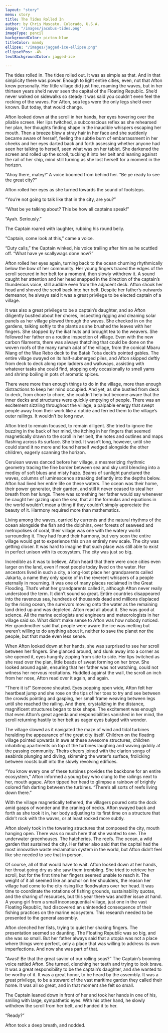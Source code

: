 ```yaml
---
layout: "story"
menu: story
title: The Tides Rolled In
author: by Chris Muscato. Colorado, U.S.A.
image: "/images/jacobus-tides.png"
imageType: pencil
backgroundColor: picton-blue
titleColor: mandy
ellipse: "/images/jagged-ice-ellipse.png"
ellipseYPos: -4%
textBackgroundColor: jagged-ice

---
```

The tides rolled in. The tides rolled out. It was as simple as that. And in that simplicity there was power. Enough to light entire cities, even, not that Afton knew personally. Her little village did just fine, roaming the waves, but in her thirteen years she’d never seen the capital of the Floating Republic. She’d never walked on sidewalks so steady it was said you couldn’t even feel the rocking of the waves. For Afton, sea legs were the only legs she’d ever known. But today, that would change. 
	
Afton looked down at the scroll in her hands, her eyes hovering over the pliable screen. Her lips twitched, a subconscious reflex as she rehearsed her plan, her thoughts finding shape in the inaudible whispers escaping her mouth. Then a breeze blew a stray hair in her face and she suddenly became aware of herself, feeling the subtle burn of embarrassment in her cheeks and her eyes darted back and forth assessing whether anyone had seen her talking to herself, seen what was on her tablet. She darkened the screen and rolled up the scroll, tucking it into her belt and leaning against the rail of her ship, mind still turning as she lost herself for a moment in the horizon. 
	
“Ahoy there, matey!” A voice boomed from behind her. “Be ye ready to see the great city?” 

Afton rolled her eyes as she turned towards the sound of footsteps.
	
“You’re not going to talk like that in the city, are you?”

“What be ye talking about? This be how all captains speak!”

“Ayah. Seriously.”

The Captain roared with laughter, rubbing his round belly. 
	
“Captain, come look at this,” came a voice.

“Duty calls,” the Captain winked, his voice trailing after him as he scuttled off. “What have ye scallywags done now?”

Afton rolled her eyes again, turning back to the ocean churning rhythmically below the bow of her community. Her young fingers traced the edges of the scroll secured in her belt for a moment, then slowly withdrew it. A sound caught her attention and her head snapped in the direction of the captain’s thunderous voice, still audible even from the adjacent deck. Afton shook her head and shoved the scroll back into her belt. Despite her father’s outwards demeanor, he always said it was a great privilege to be elected captain of a village.
	
It was also a great privilege to be a captain’s daughter, and so Afton diligently bustled about her chores, inspecting rigging and cleaning solar panels as her village plowed through the waves. She checked in on the gardens, talking softly to the plants as she brushed the leaves with her fingers. She stopped by the ikat huts and brought tea to the weavers. She followed her father on a routine inspection of village. Even with the new carbon filaments, there was always thatching that could be done on the woven roofs of the many rumah adat of the village, from the conical Mbaru Niang of the Wae Rebo deck to the Batak Toba deck’s pointed gables. The entire village swayed on its half-submerged piles, and Afton skipped deftly from deck to deck along rope ladders and walkways, assisting with whatever tasks she could find, stopping only occasionally to smell yams and shrimp boiling in pots of aromatic spices. 
	
There were more than enough things to do in the village, more than enough distractions to keep her mind occupied. And yet, as she bustled from deck to deck, from chore to chore, she couldn’t help but become aware that the inner decks and structures were quickly emptying of people. There was an excitement sizzling throughout the village, a palpable energy that swept people away from their work like a riptide and ferried them to the village’s outer railings. It wouldn’t be long now. 
	
Afton tried to remain focused, to remain diligent. She tried to ignore the buzzing in the back of her mind, the itching in her fingers that seemed magnetically drawn to the scroll in her belt, the notes and outlines and maps flashing across its surface. She tried. It wasn’t long, however, until she could stand it no more and found herself wedged alongside the other children, eagerly scanning the horizon.
	
Cerulean waves danced before her village, a mesmerizing rhythmic geometry tracing the fine border between sea and sky until blending into a medley of soft blues and misty haze. Beams of sunlight punctured the waves, columns of luminescence streaking defiantly into the depths below. Afton had lived her entire life on these waters. The ocean was their home, their power generator, their garden, and still it never ceased to steal her breath from her lungs. There was something her father would say whenever he caught her gazing upon the sea, that all the formulas and equations in the world wouldn’t mean a thing if they couldn’t simply appreciate the beauty of it. Harmony required more than mathematics. 
	
Living among the waves, carried by currents and the natural rhythms of the ocean alongside the fish and the dolphins, over forests of seaweed and metropolises of coral, their village was one with the watery world surrounding it. They had found their harmony, but very soon the entire village would get to experience this on an entirely new scale. The city was getting closer. It was hard to imagine that such place was still able to exist in perfect unison with its ecosystem. The city was just so big. 

Incredible as it was to believe, Afton heard that there were once cities even larger on the land, even if most people today lived on the water. Her ancestors lived in such a city, a long-lost place her grandparents called Jakarta, a name they only spoke of in the reverent whispers of a people eternally in mourning. It was one of many places reclaimed in the Great Flooding. That’s what her grandparents called it, although Afton never really understood the term. It didn’t sound so great. Entire countries disappeared into the ravenous sea, hundreds of thousands dead and millions displaced by the rising ocean, the survivors moving onto the water as the remaining land dried up and was depleted. Afton read all about it. She was good at science. All the marine ecologists and engineers and meteorologists in her village said so. What didn’t make sense to Afton was how nobody noticed. Her grandmother said that people were aware the ice was melting but weren’t willing to do anything about it, neither to save the planet nor the people, but that made even less sense.  
	
When Afton looked down at her hands, she was surprised to see her scroll between her fingers. She glanced around, and slunk away into a corner as she opened it, eyes hungrily zipping from side to side. Her lips twitched as she read over the plan, little beads of sweat forming on her brow. She looked around again, ensuring that her father was not watching, could not witness her nervous recitations. Huddled against the wall, the scroll an inch from her nose, Afton read over it again, and again.

“There it is!” Someone shouted. Eyes popping open wide, Afton felt her heartbeat jump and she rose on the tips of her toes to try and see between the crowds pointing and gasping, her small frame weaving between legs until she reached the railing. And there, crystalizing in the distance, magnificent structures began to take shape. The excitement was enough that even Afton’s great agenda and responsibilities vanished in her mind, the scroll returning hastily to her belt as eager eyes bulged with wonder. 

The village slowed as it navigated the maze of wind and tidal turbines heralding the appearance of the great city itself. Children on the floating village pointed upwards in awe at these awesome structures, children inhabiting apartments on top of the turbines laughing and waving giddily at the passing community. Theirs cheers joined with the clarion songs of seabirds plunging and diving, skimming the water’s surface, frolicking between roosts built into the slowly revolving edifices.

“You know every one of these turbines provides the backbone for an entire ecosystem,” Afton informed a young boy who clung to the railings next to her, mouth agape. Afton tipped her head to glimpse a rainbow of brightly colored fish darting between the turbines. “There’s all sorts of reefs living down there.”

With the village magnetically tethered, the villagers poured onto the dock amid gasps of wonder and the craning of necks. Afton swayed back and forth as she took it in, her body adjusting to its first time on a structure that didn’t rock with the waves, or at least rocked more subtly. 

Afton slowly took in the towering structures that composed the city, mouth hanging open. There was so much here that she wanted to see. The underwater greenhouses. The hatcheries. The reefs. The ocean, a wild garden that sustained the city. Her father also said that the capital had the most innovative waste reclamation system in the world, but Afton didn’t feel like she needed to see that in person. 

Of course, all of that would have to wait. Afton looked down at her hands, her throat going dry as she saw them trembling. She tried to retrieve her scroll, but for the first time her fingers seemed unable to reach it. The weight of it all seemed like an anchor on her shoulders, the reason her village had come to the city rising like floodwaters over her head. It was time to coordinate the rotations of fishing grounds, sustainability quotas, and the sharing of resources, but this year there was another issue at hand. A young girl from a small inconsequential village, just one in the vast Floating Republic, had discovered an unintended consequence of their fishing practices on the marine ecosystem. This research needed to be presented to the general assembly.

Afton clenched her fists, trying to quiet her shaking fingers. The presentation seemed so daunting. The Floating Republic was so big, and she was so small. But her father always said that a utopia was not a place where things were perfect, only a place that was willing to address its own imperfections. And now she was part of that.

“Avast! Be that the great savior of our rolling seas?” The Captain’s booming voice rattled Afton. She turned, clenching her teeth and trying to look brave. It was a great responsibility to be the captain’s daughter, and she wanted to be worthy of it. It was a great honor, to be heard by the assembly. It was a great privilege, to be a steward of the vast maritime garden they called their home. It was all so great, and in that moment she felt so small. 
	
The Captain leaned down in front of her and took her hands in one of his, smiling with large, sympathetic eyes. With his other hand, he slowly withdrew the scroll from her belt, and handed it to her.

“Ready?”

Afton took a deep breath, and nodded. 
